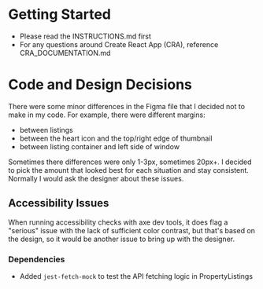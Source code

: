 # Getting Started

- Please read the INSTRUCTIONS.md first
- For any questions around Create React App (CRA), reference
  CRA_DOCUMENTATION.md

# Code and Design Decisions

There were some minor differences in the Figma file that I decided not to make in my code. For example, there were different margins:
- between listings
- between the heart icon and the top/right edge of thumbnail
- between listing container and left side of window

Sometimes there differences were only 1-3px, sometimes 20px+. I decided to pick the amount that looked best for each situation and stay consistent. Normally I would ask the designer about these issues.

## Accessibility Issues

When running accessibility checks with axe dev tools, it does flag a "serious" issue with the lack of sufficient color contrast, but that's based on the design, so it would be another issue to bring up with the designer.

### Dependencies

- Added `jest-fetch-mock` to test the API fetching logic in PropertyListings